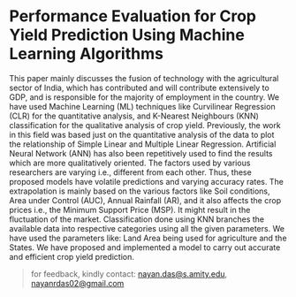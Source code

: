 # Performance Evaluation for Crop Yield Prediction Using Machine Learning Algorithms 

This paper mainly discusses the fusion of technology with the agricultural sector of India, which has contributed and will contribute extensively to GDP, and is responsible for the majority of employment in the country. We have used Machine Learning (ML) techniques like Curvilinear Regression (CLR) for the quantitative analysis, and K-Nearest Neighbours (KNN) classification for the qualitative analysis of crop yield. Previously, the work in this field was based just on the quantitative analysis of the data to plot the relationship of Simple Linear and Multiple Linear Regression. Artificial Neural Network (ANN) has also been repetitively used to find the results which are more qualitatively oriented. The factors used by various researchers are varying i.e., different from each other. Thus, these proposed models have volatile predictions and varying accuracy rates. The extrapolation is mainly based on the various factors like Soil conditions, Area under Control (AUC), Annual Rainfall (AR), and it also affects the crop prices i.e., the Minimum Support Price (MSP). It might result in the fluctuation of the market. Classification done using KNN branches the available data into respective categories using all the given parameters. We have used the parameters like: Land Area being used for agriculture and the States. We have proposed and implemented a model to carry out accurate and efficient crop yield prediction.

> for feedback, kindly contact: nayan.das@s.amity.edu, nayanrdas02@gmail.com
